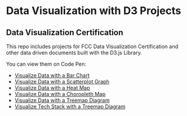 
# Data Visualization with D3 Projects

## Data Visualization Certification

This repo includes projects for FCC Data Visualization Certification and other data driven documents built with the D3.js Library.

You can view them on Code Pen:
- [Visualize Data with a Bar Chart](https://codepen.io/mikeattah/pen/NWgPzqy)
- [Visualize Data with a Scatterplot Graph](https://codepen.io/mikeattah/pen/WNObLjR)
- [Visualize Data with a Heat Map](https://codepen.io/mikeattah/pen/gORpJZG)
- [Visualize Data with a Choropleth Map](https://codepen.io/mikeattah/pen/KKqpjKJ)
- [Visualize Data with a Treemap Diagram](https://codepen.io/mikeattah/pen/gORadeV)
- [Visualize Tech Stack with a Treemap Diagram](https://codepen.io/mikeattah/pen/jOwqKYB)

